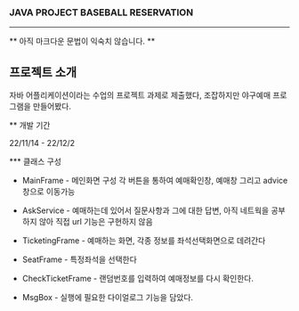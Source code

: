 ### JAVA PROJECT BASEBALL RESERVATION

---

** 아직 마크다운 문법이 익숙치 않습니다. **


## 프로젝트 소개

 자바 어플리케이션이라는 수업의 프로젝트 과제로 제출했다, 조잡하지만 야구예매 프로그램을 만들어봤다.
 <br>
 
 ** 개발 기간
 
 22/11/14 - 22/12/2
 
 
 *** 클래스 구성
 
 * MainFrame - 메인화면 구성 각 버튼을 통하여 예매확인창, 예매창 그리고 advice창으로 이동가능
 
 * AskService - 예매하는데 있어서 질문사항과 그에 대한 답변, 아직 네트웍을 공부하지 않아 직접 url 기능은 구현하지 않음
 
 * TicketingFrame - 예매하는 화면, 각종 정보를 좌석선택화면으로 데려간다
 
 * SeatFrame - 특정좌석을 선택한다
 
 * CheckTicketFrame - 랜덤번호를 입력하여 예매정보를 다시 확인한다.
 
 * MsgBox - 실행에 필요한 다이얼로그 기능을 담았다.
